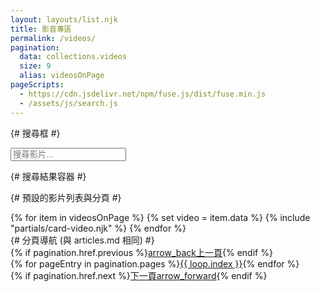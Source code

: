```yaml
---
layout: layouts/list.njk
title: 影音專區
permalink: /videos/
pagination:
  data: collections.videos
  size: 9
  alias: videosOnPage
pageScripts:
  - https://cdn.jsdelivr.net/npm/fuse.js/dist/fuse.min.js
  - /assets/js/search.js
---
```


{# 搜尋框 #}
<div class="mb-8">
  <input type="search" id="search-input" data-page-type="影片" placeholder="搜尋影片..." class="w-full p-3 border border-gray-300 rounded-lg focus:ring-brand-blue-500 focus:border-brand-blue-500">
</div>

{# 搜尋結果容器 #}
<div id="search-results-container"></div>

{# 預設的影片列表與分頁 #}
<div id="default-list-container">
  <div class="grid grid-cols-1 md:grid-cols-2 lg:grid-cols-3 gap-8">
    {% for item in videosOnPage %}
      {% set video = item.data %}
      {% include "partials/card-video.njk" %}
    {% endfor %}
  </div>
  {# 分頁導航 (與 articles.md 相同) #}
  <nav class="mt-12 flex items-center justify-between border-t border-gray-200 px-4 sm:px-0">
    <div class="flex w-0 flex-1">{% if pagination.href.previous %}<a href="{{ pagination.href.previous }}" class="inline-flex items-center border-t-2 border-transparent pr-1 pt-4 text-sm font-medium text-gray-500 hover:border-gray-300 hover:text-gray-700"><span class="material-icons mr-3">arrow_back</span>上一頁</a>{% endif %}</div>
    <div class="hidden md:flex">{% for pageEntry in pagination.pages %}<a href="{{ pagination.hrefs[loop.index0] }}" class="{% if page.url == pagination.hrefs[loop.index0] %}border-brand-blue-500 text-brand-blue-600{% else %}border-transparent text-gray-500 hover:text-gray-700 hover:border-gray-300{% endif %} inline-flex items-center border-t-2 px-4 pt-4 text-sm font-medium">{{ loop.index }}</a>{% endfor %}</div>
    <div class="flex w-0 flex-1 justify-end">{% if pagination.href.next %}<a href="{{ pagination.href.next }}" class="inline-flex items-center border-t-2 border-transparent pl-1 pt-4 text-sm font-medium text-gray-500 hover:border-gray-300 hover:text-gray-700">下一頁<span class="material-icons ml-3">arrow_forward</span></a>{% endif %}</div>
  </nav>
</div>